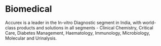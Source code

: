 # Biomedical
Accurex is a leader in the In-vitro Diagnostic segment in India, with world-class products and solutions in all segments - Clinical Chemistry, Critical Care, Diabetes Management, Haematology, Immunology, Microbiology, Molecular and Urinalysis.
